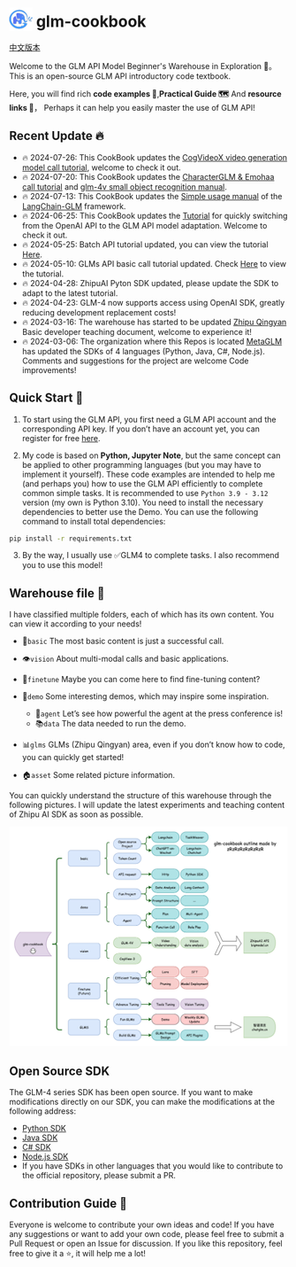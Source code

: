 <h1>
   <img src="asset/glm.png" alt="glm" style="height: 1.5em; vertical-align: bottom;" />
   glm-cookbook
</h1>

[中文版本](README.md)

Welcome to the GLM API Model Beginner's Warehouse in Exploration 📘。 This is an open-source GLM API introductory code
textbook.

Here, you will find rich **code examples 👨**,**Practical Guide 🗺** And **resource links 🔗**， Perhaps it can help you
easily master the use of GLM API!

## Recent Update 🔥
+ 🔥 2024-07-26: This CookBook updates the [CogVideoX video generation model call tutorial](vision/cogvideox_pysdk.ipynb), welcome to check it out.
+ 🔥 2024-07-20: This CookBook updates the [CharacterGLM & Emohaa call tutorial](basic/character_glm_pysdk.ipynb) and [glm-4v small object recognition manual](vision/glm-v_small_text_recognition.ipynb).
+ 🔥 2024-07-13: This CookBook updates the [Simple usage manual](glm_langchain_glm_framework.ipynb) of the [LangChain-GLM](https://github.com/MetaGLM/langchain-glm)
framework.
+ 🔥 2024-06-25: This CookBook updates the [Tutorial](basic/openai2zhipu.ipynb) for quickly switching from the OpenAI API to the GLM API model adaptation. Welcome to check it out.
+ 🔥 2024-05-25: Batch API tutorial updated, you can view the tutorial [Here](basic/glm_batch_api.ipynb).
+ 🔥 2024-05-10: GLMs API basic call tutorial updated. Check [Here](glms/glms_api_call.md) to view the tutorial.
+ 🔥 2024-04-28: ZhipuAI Pyton SDK updated, please update the SDK to adapt to the latest tutorial.
+ 🔥 2024-04-23: GLM-4 now supports access using OpenAI SDK, greatly reducing development replacement costs!
+ 🔥 2024-03-16: The warehouse has started to be updated [Zhipu Qingyan](glms) Basic developer teaching document, welcome to experience it!
+ 🔥 2024-03-06: The organization where this Repos is
  located [MetaGLM](https://github.com/MetaGLM) has updated the SDKs of 4 languages (Python, Java, C#, Node.js).
  Comments and suggestions for the project are welcome Code improvements!

## Quick Start 🚀

1. To start using the GLM API, you first need a GLM API account and the corresponding API key.
   If you don’t have an account yet, you can register for free [here](https://open.bigmodel.cn/).

2. My code is based on **Python, Jupyter Note**, but the same concept can be applied to other programming languages (but
   you may have to implement it yourself).
   These code examples are intended to help me (and perhaps you) how to use the GLM API efficiently to complete common
   simple tasks. It is recommended to use `Python 3.9 - 3.12`
   version (my own is Python 3.10). You need to install the necessary dependencies to better use the Demo. You can use
   the following command to install total dependencies:

```bash
pip install -r requirements.txt
```

3. By the way, I usually use ✅GLM4 to complete tasks. I also recommend you to use this model!

## Warehouse file 📂

I have classified multiple folders, each of which has its own content. You can view it according to your needs!

+ 🌱`basic` The most basic content is just a successful call.

+ 👁️`vision` About multi-modal calls and basic applications.

+ 🔧`finetune` Maybe you can come here to find fine-tuning content?

+ 🎉`demo` Some interesting demos, which may inspire some inspiration.
    + 🤖`agent` Let’s see how powerful the agent at the press conference is!
    + 📚`data` The data needed to run the demo.

+ 📊`glms` GLMs (Zhipu Qingyan) area, even if you don’t know how to code, you can quickly get started!

+ 🏠`asset` Some related picture information.

You can quickly understand the structure of this warehouse through the following pictures. I will update the latest
experiments and teaching content of Zhipu AI SDK as soon as possible.

![Implementation schematic diagram](asset/plan.png)

## Open Source SDK

The GLM-4 series SDK has been open source. If you want to make modifications directly on our SDK, you can make the
modifications at the following address:

+ [Python SDK](https://github.com/MetaGLM/zhipuai-sdk-python-v4)
+ [Java SDK](https://github.com/MetaGLM/zhipuai-sdk-java-v4)
+ [C# SDK](https://github.com/MetaGLM/zhipuai-sdk-csharp-v4)
+ [Node.js SDK](https://github.com/MetaGLM/zhipuai-sdk-nodejs-v4)
+ If you have SDKs in other languages that you would like to contribute to the official repository, please submit a PR.

## Contribution Guide 🤝

Everyone is welcome to contribute your own ideas and code! If you have any suggestions or want to add your own code,
please feel free to submit a Pull Request or open an Issue for discussion.
If you like this repository, feel free to give it a ⭐, it will help me a lot!